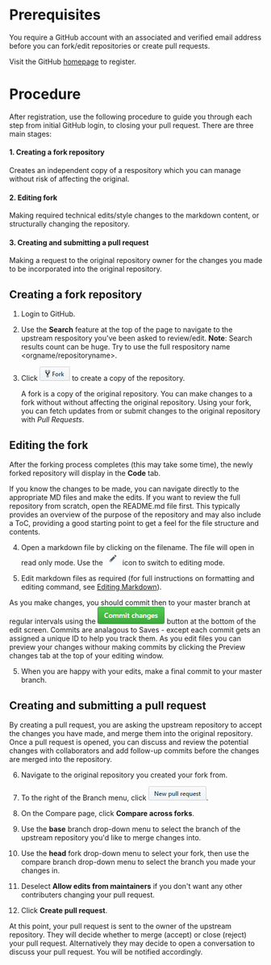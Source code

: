 # Prerequisites
You require a GitHub account with an associated and verified email address before you can fork/edit repositories or create pull requests.

Visit the GitHub [homepage][] to register.

# Procedure
After registration, use the following procedure to guide you through each step from initial GitHub login, to closing your pull request. There are three main stages:
#### 1. Creating a fork repository
  Creates an independent copy of a respository which you can manage without risk of affecting the original.
#### 2. Editing fork
  Making required technical edits/style changes to the markdown content, or structurally changing the repository.
#### 3. Creating and submitting a pull request 
  Making a request to the original repository owner for the changes you made to be incorporated into the original repository.

## Creating a fork repository
1.  Login to GitHub.
2.  Use the **Search** feature at the top of the page to navigate to the upstream respository you've been asked to review/edit.
    **Note**: Search results count can be huge. Try to use the full respository name <orgname/repositoryname>.
3.  Click ![](/images/fork.PNG) to create a copy of the repository. 

    A fork is a copy of the original repository. You can make changes to a fork without without affecting the original repository. Using your fork, you can fetch updates from or submit changes to the original repository with *Pull Requests*.

## Editing the fork
After the forking process completes (this may take some time), the newly forked repository will display in the **Code** tab.

If you know the changes to be made, you can navigate directly to the appropriate MD files and make the edits. If you want to review the full repository from scratch, open the README.md file first. This typically provides an overview of the purpose of the repository and may also include a ToC, providing a good starting point to get a feel for the file structure and contents.

 4. Open a markdown file by clicking on the filename. The file will open in read only mode. Use the ![](/images/edit.PNG) icon to switch to editing mode.
 
 5. Edit markdown files as required (for full instructions on formatting and editing command, see [Editing Markdown][]).
 
  As you make changes, you should commit then to your master branch at regular intervals using the ![](/images/commit.PNG) button at the bottom of the edit screen.
  Commits are analagous to Saves - except each commit gets an assigned a unique ID to help you track them.
  As you edit files you can preview your changes withour making commits by clicking the Preview changes tab at the top of your editing window.
  
 5.   When you are happy with your edits, make a final commit to your master branch.
 
 ## Creating and submitting a pull request
 By creating a pull request, you are asking the upstream repository to accept the changes you have made, and merge them into the original repository. Once a pull request is opened, you can discuss and review the potential changes with collaborators and add follow-up commits before the changes are merged into the repository.
 
 6. Navigate to the original repository you created your fork from.
 7. To the right of the Branch menu, click ![](/images/pull_request.PNG).
 8. On the Compare page, click **Compare across forks**.
 9. Use the **base** branch drop-down menu to select the branch of the upstream repository you'd like to merge changes into.
 
10. Use the **head** fork drop-down menu to select your fork, then use the compare branch drop-down menu to select the branch you made your changes in.
 
 11. Deselect **Allow edits from maintainers** if you don't want any other contributers changing your pull request.
 12. Click **Create pull request**.
 
 At this point, your pull request is sent to the owner of the upstream repository. They will decide whether to merge (accept) or close (reject) your pull request. Alternatively they may decide to open a conversation to discuss your pull request. You will be notified accordingly.
 
 
 
 
  




[Editing Markdown]:markdown.md

[homepage]:https://github.com/
